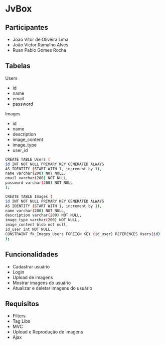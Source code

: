 # JvBox

## Participantes
- João Vitor de Oliveira Lima
- João Victor Ramalho Alves
- Ruan Pablo Gomes Rocha

## Tabelas

 Users

- id
- name
- email
- password

Images

- id
- name
- description
- image_content
- image_type
- user_id

```bash
CREATE TABLE Users (
id INT NOT NULL PRIMARY KEY GENERATED ALWAYS
AS IDENTITY (START WITH 1, increment by 1),
name varchar(200) NOT NULL,
email varchar(200) NOT NULL,
password varchar(200) NOT NULL
);

CREATE TABLE Images (
id INT NOT NULL PRIMARY KEY GENERATED ALWAYS
AS IDENTITY (START WITH 1, increment by 1),
name varchar(200) NOT NULL,
description varchar(200) NOT NULL,
image_type varchar(200) NOT NULL,
image_content blob not null,
id_user int NOT NULL,
CONSTRAINT fk_Images_Users FOREIGN KEY (id_user) REFERENCES Users(id)
);
```

## Funcionalidades

- Cadastrar usuário
- Login
- Upload de imagens
- Mostrar imagens do usuário
- Atualizar e deletar imagens do usuário

## Requisitos

- Filters
- Tag Libs
- MVC
- Upload e Reprodução de imagens
- Ajax